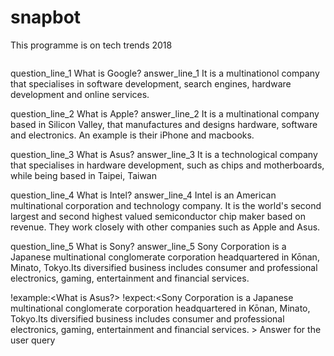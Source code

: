 <!DOCTYPE html>
<html lang="en">
<head>
    <meta charset="UTF-8">
    <meta name="viewport" content="width=device-width, initial-scale=1.0">
    <meta http-equiv="X-UA-Compatible" content="ie=edge">
    <title></title> <!-- ur title here -->
</head>
<body>
    <h1>snapbot</h1> <!-- ur chatbot title here too -->
    <p>This programme is on tech trends 2018</p> <!-- ur chatbot description here -->
    <pre><script type="text/javascript" id="susi-bot-script" data-userid="79339afa0b8c6e5a63a72f05451000b6" data-group="Utilities" data-language="en" data-skill="" src="https://skills.susi.ai/susi-chatbot.js" ></script></pre> <!-- ur chatbot code here -->
question_line_1 What is Google?
answer_line_1 It is a multinationol company that specialises in software development, search engines, hardware development and online services.

question_line_2 What is Apple?
answer_line_2 It is a multinational company based in Silicon Valley, that manufactures and designs hardware, software and electronics. An example is their iPhone and macbooks.

question_line_3 What is Asus?
answer_line_3 It is a technological company that specialises in hardware development, 
 such as chips and motherboards, while being based in Taipei, Taiwan

question_line_4 What is Intel?
answer_line_4 Intel is an American multinational corporation and technology company. It is the world's second largest and second highest valued semiconductor chip maker 
    based on revenue. They work closely with other companies such as Apple and Asus.

question_line_5 What is Sony? 
answer_line_5 Sony Corporation is a Japanese multinational conglomerate corporation headquartered in Kōnan, Minato, Tokyo.Its diversified business includes consumer and professional electronics, gaming, entertainment and financial services. 

!example:<What is Asus?>
!expect:<Sony Corporation is a Japanese multinational conglomerate corporation headquartered in Kōnan, Minato, Tokyo.Its diversified business includes consumer and professional electronics, gaming, entertainment and financial services. >
Answer for the user query   <!-- ur script here -->
    
</body>
</html>
